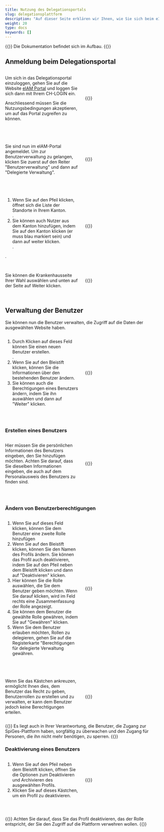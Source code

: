 ```yaml
---
title: Nutzung des Delegationsportals
slug: delegationsplattform
description: "Auf dieser Seite erklären wir Ihnen, wie Sie sich beim eIAM-Delegationsportal anmelden und wie Sie von dort aus die Benutzer verwalten können. Diese Aufgabe betrifft nur die Kantonsverantwortlichen."
weight: 20
type: docs
keywords: []
---
```


{{<alert color="info">}}
Die Dokumentation befindet sich im Aufbau.
{{</alert>}}



## Anmeldung beim Delegationsportal

<!-- 1ere paire de colonnes -->

<div style="display: flex; justify-content: space-between; align-items: center;">

<div style="flex: 1; padding-right: 10px;">
<!-- First column content goes here -->
<p> Um sich in das Delegationsportal einzuloggen, gehen Sie auf die Website <a href="https://www.portal.eiam.admin.ch/portal/adminservice/app/home">eIAM Portal</a> und loggen Sie sich dann mit Ihrem CH-LOGIN ein.  </p>

<p> Anschliessend müssen Sie die Nutzungsbedingungen akzeptieren, um auf das Portal zugreifen zu können.  </p>
</div>

<div style="flex: 1; padding-left: 10px;">
<!-- Second column content goes here -->
{{<insertImage image="cond_util_de.png" class="bord taille">}}
</div>

</div>

&nbsp;

<!-- 2eme paire de colonnes -->

<div style="display: flex; justify-content: space-between; align-items: center;">

<div style="flex: 1; padding-right: 10px;">
<!-- First column content goes here -->
<p> Sie sind nun im eIAM-Portal angemeldet. Um zur Benutzerverwaltung zu gelangen, klicken Sie zuerst auf den Reiter "Benutzerverwaltung" und dann auf "Delegierte Verwaltung". </p>
</div>

<div style="flex: 1; padding-left: 10px;">
<!-- Second column content goes here -->
{{<insertImage image="gestion_del_de.png" class="bord taille">}}
</div>

</div>

&nbsp;

<!-- 3eme paire de colonnes -->

<div style="display: flex; justify-content: space-between; align-items: center;">

<div style="flex: 1; padding-right: 10px;">
<!-- First column content goes here -->
<ol> 
    <li> Wenn Sie auf den Pfeil klicken, öffnet sich die Liste der Standorte in Ihrem Kanton. </li>.
    <li> Sie können auch Nutzer aus dem Kanton hinzufügen, indem Sie auf den Kanton klicken (er muss blau markiert sein) und dann auf weiter klicken. </li>.
</ol>.
</div>

<div style="flex: 1; padding-left: 10px;">
<!-- Second column content goes here -->
{{<insertImage image="selection_niveau_de.png" class="bord taille">}}
</div>

</div>

&nbsp;

<!-- 4eme paire de colonnes -->

<div style="display: flex; justify-content: space-between; align-items: center;">

<div style="flex: 1; padding-right: 10px;">
<!-- First column content goes here -->
Sie können die Krankenhausseite Ihrer Wahl auswählen und unten auf der Seite auf Weiter klicken. 
</div>

<div style="flex: 1; padding-left: 10px;">
<!-- Second column content goes here -->
{{<insertImage image="selection_site_de.png" class="bord taille">}}
</div>

</div>

&nbsp;


## Verwaltung der Benutzer 

Sie können nun die Benutzer verwalten, die Zugriff auf die Daten der ausgewählten Website haben.  

<!-- 4eme paire de colonnes -->

<div style="display: flex; justify-content: space-between; align-items: center;">

<div style="flex: 1; padding-right: 10px;">
<!-- First column content goes here -->
<p>
<ol> 
   <li> Durch Klicken auf dieses Feld können Sie einen neuen Benutzer erstellen. </li>.
   <li> Wenn Sie auf den Bleistift klicken, können Sie die Informationen über den bestehenden Benutzer ändern. </li>
   <li> Sie können auch die Berechtigungen eines Benutzers ändern, indem Sie ihn auswählen und dann auf "Weiter" klicken. </li>
</ol>

</p>
</div>

<div style="flex: 1; padding-left: 10px;">
<!-- Second column content goes here -->
{{<insertImage image="selection_utilisateur_de.png" class="bord taille">}}
</div>

</div>

&nbsp;

### Erstellen eines Benutzers

<!-- 5eme paire de colonnes -->

<div style="display: flex; justify-content: space-between; align-items: center;">

<div style="flex: 1; padding-right: 10px;">
<!-- First column content goes here -->
<p>
Hier müssen Sie die persönlichen Informationen des Benutzers eingeben, den Sie hinzufügen möchten. Achten Sie darauf, dass Sie dieselben Informationen eingeben, die auch auf dem Personalausweis des Benutzers zu finden sind. 
</p>
</div>

<div style="flex: 1; padding-left: 10px;">
<!-- Second column content goes here -->
{{<insertImage image="creation_utilisateur_de.png" class="bord taille">}}
</div>

</div>

&nbsp;

### Ändern von Benutzerberechtigungen 

<!-- 6eme paire de colonnes -->

<div style="display: flex; justify-content: space-between; align-items: center;">

<div style="flex: 1; padding-right: 10px;">
<!-- First column content goes here -->
<p>
<ol> 
   <li> Wenn Sie auf dieses Feld klicken, können Sie dem Benutzer eine zweite Rolle hinzufügen </li>
   <li> Wenn Sie auf den Bleistift klicken, können Sie den Namen des Profils ändern. Sie können das Profil auch deaktivieren, indem Sie auf den Pfeil neben dem Bleistift klicken und dann auf "Deaktivieren" klicken. </li>
   <li> Hier können Sie die Rolle auswählen, die Sie dem Benutzer geben möchten. Wenn Sie darauf klicken, wird im Feld rechts eine Zusammenfassung der Rolle angezeigt. </li>
   <li> Sie können dem Benutzer die gewählte Rolle gewähren, indem Sie auf "Gewähren" klicken. </li>
   <li> Wenn Sie dem Benutzer erlauben möchten, Rollen zu delegieren, gehen Sie auf die Registerkarte "Berechtigungen für delegierte Verwaltung gewähren. </li>
</ol>
</p>

</div>

<div style="flex: 1; padding-left: 10px;">
<!-- Second column content goes here -->
{{<insertImage image="param_utilisateur_de.png" class="bord taille">}}
</div>

</div>

&nbsp;


<!-- 6eme paire de colonnes -->

<div style="display: flex; justify-content: space-between; align-items: center;">

<div style="flex: 1; padding-right: 10px;">
<!-- First column content goes here -->
<p>
Wenn Sie das Kästchen ankreuzen, ermöglicht Ihnen dies, dem Benutzer das Recht zu geben, Benutzerrollen zu erstellen und zu verwalten, er kann dem Benutzer jedoch keine Berechtigungen erteilen. 
</p>

</div>

<div style="flex: 1; padding-left: 10px;">
<!-- Second column content goes here -->
{{<insertImage image="don_delegation_de.png" class="bord taille">}}
</div>

</div>

{{<alert color="warning">}}
Es liegt auch in Ihrer Verantwortung, die Benutzer, die Zugang zur SpiGes-Plattform haben, sorgfältig zu überwachen und den Zugang für Personen, die ihn nicht mehr benötigen, zu sperren.
{{</alert>}}


### Deaktivierung eines Benutzers

<!-- 6eme paire de colonnes -->

<div style="display: flex; justify-content: space-between; align-items: center;">

<div style="flex: 1; padding-right: 10px;">
<!-- First column content goes here -->
<p>
<ol> 
   <li> Wenn Sie auf den Pfeil neben dem Bleistift klicken, öffnen Sie die Optionen zum Deaktivieren und Archivieren des ausgewählten Profils.  </li>
   <li> Klicken Sie auf dieses Kästchen, um ein Profil zu deaktivieren. </li>
</ol>
</p>

</div>

<div style="flex: 1; padding-left: 10px;">
<!-- Second column content goes here -->
{{<insertImage image="desactiv_utilis_de.png" class="bord taille">}}
</div>

</div>

&nbsp;
 
{{<alert color="warning">}}
Achten Sie darauf, dass Sie das Profil deaktivieren, das der Rolle entspricht, der Sie den Zugriff auf die Plattform verwehren wollen.
{{</alert>}}
